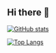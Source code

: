 ## Hi there 👋
[![GitHub stats](http://github-readme-stats-omega-ten-54.vercel.app/api?username=FaysalM)](https://github.com/FaysalM/github-readme-stats)

[![Top Langs](https://github-readme-stats-omega-ten-54.vercel.app/api/top-langs/?username=FaysalM)](https://github.com/FaysalM/github-readme-stats)
<!--
**FaysalM/FaysalM** is a ✨ _special_ ✨ repository because its `README.md` (this file) appears on your GitHub profile.

Here are some ideas to get you started:

- 🔭 I’m currently working on ...
- 🌱 I’m currently learning ...
- 👯 I’m looking to collaborate on ...
- 🤔 I’m looking for help with ...
- 💬 Ask me about ...
- 📫 How to reach me: ...
- 😄 Pronouns: ...
- ⚡ Fun fact: ...
-->
